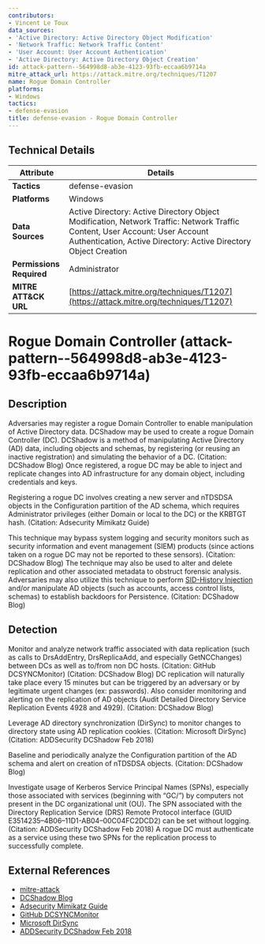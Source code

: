 ```yaml
---
contributors:
- Vincent Le Toux
data_sources:
- 'Active Directory: Active Directory Object Modification'
- 'Network Traffic: Network Traffic Content'
- 'User Account: User Account Authentication'
- 'Active Directory: Active Directory Object Creation'
id: attack-pattern--564998d8-ab3e-4123-93fb-eccaa6b9714a
mitre_attack_url: https://attack.mitre.org/techniques/T1207
name: Rogue Domain Controller
platforms:
- Windows
tactics:
- defense-evasion
title: defense-evasion - Rogue Domain Controller
---
```


## Technical Details

| Attribute | Details |
|-----------|----------|
| **Tactics** | defense-evasion |
| **Platforms** | Windows |
| **Data Sources** | Active Directory: Active Directory Object Modification, Network Traffic: Network Traffic Content, User Account: User Account Authentication, Active Directory: Active Directory Object Creation |
| **Permissions Required** | Administrator |
| **MITRE ATT&CK URL** | [https://attack.mitre.org/techniques/T1207](https://attack.mitre.org/techniques/T1207) |

# Rogue Domain Controller (attack-pattern--564998d8-ab3e-4123-93fb-eccaa6b9714a)

## Description
Adversaries may register a rogue Domain Controller to enable manipulation of Active Directory data. DCShadow may be used to create a rogue Domain Controller (DC). DCShadow is a method of manipulating Active Directory (AD) data, including objects and schemas, by registering (or reusing an inactive registration) and simulating the behavior of a DC. (Citation: DCShadow Blog) Once registered, a rogue DC may be able to inject and replicate changes into AD infrastructure for any domain object, including credentials and keys.

Registering a rogue DC involves creating a new server and nTDSDSA objects in the Configuration partition of the AD schema, which requires Administrator privileges (either Domain or local to the DC) or the KRBTGT hash. (Citation: Adsecurity Mimikatz Guide)

This technique may bypass system logging and security monitors such as security information and event management (SIEM) products (since actions taken on a rogue DC may not be reported to these sensors). (Citation: DCShadow Blog) The technique may also be used to alter and delete replication and other associated metadata to obstruct forensic analysis. Adversaries may also utilize this technique to perform [SID-History Injection](https://attack.mitre.org/techniques/T1134/005) and/or manipulate AD objects (such as accounts, access control lists, schemas) to establish backdoors for Persistence. (Citation: DCShadow Blog)

## Detection
Monitor and analyze network traffic associated with data replication (such as calls to DrsAddEntry, DrsReplicaAdd, and especially GetNCChanges) between DCs as well as to/from non DC hosts. (Citation: GitHub DCSYNCMonitor) (Citation: DCShadow Blog) DC replication will naturally take place every 15 minutes but can be triggered by an adversary or by legitimate urgent changes (ex: passwords). Also consider monitoring and alerting on the replication of AD objects (Audit Detailed Directory Service Replication Events 4928 and 4929). (Citation: DCShadow Blog)

Leverage AD directory synchronization (DirSync) to monitor changes to directory state using AD replication cookies. (Citation: Microsoft DirSync) (Citation: ADDSecurity DCShadow Feb 2018)

Baseline and periodically analyze the Configuration partition of the AD schema and alert on creation of nTDSDSA objects. (Citation: DCShadow Blog)

Investigate usage of Kerberos Service Principal Names (SPNs), especially those associated with services (beginning with “GC/”) by computers not present in the DC organizational unit (OU). The SPN associated with the Directory Replication Service (DRS) Remote Protocol interface (GUID E3514235–4B06–11D1-AB04–00C04FC2DCD2) can be set without logging. (Citation: ADDSecurity DCShadow Feb 2018) A rogue DC must authenticate as a service using these two SPNs for the replication process to successfully complete.

## External References
- [mitre-attack](https://attack.mitre.org/techniques/T1207)
- [DCShadow Blog](https://www.dcshadow.com/)
- [Adsecurity Mimikatz Guide](https://adsecurity.org/?page_id=1821)
- [GitHub DCSYNCMonitor](https://github.com/shellster/DCSYNCMonitor)
- [Microsoft DirSync](https://msdn.microsoft.com/en-us/library/ms677626.aspx)
- [ADDSecurity DCShadow Feb 2018](https://adds-security.blogspot.fr/2018/02/detecter-dcshadow-impossible.html)
